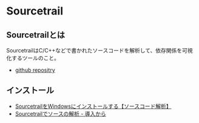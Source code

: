 # Sourcetrail

## Sourcetrailとは

SourcetrailはC/C++などで書かれたソースコードを解析して、依存関係を可視化するツールのこと。

- [github repositry](https://github.com/CoatiSoftware/Sourcetrail)

## インストール

- [SourcetrailをWindowsにインストールする【ソースコード解析】](https://self-development.info/sourcetrail%E3%82%92windows%E3%81%AB%E3%82%A4%E3%83%B3%E3%82%B9%E3%83%88%E3%83%BC%E3%83%AB%E3%81%99%E3%82%8B%E3%80%90%E3%82%BD%E3%83%BC%E3%82%B9%E3%82%B3%E3%83%BC%E3%83%89%E8%A7%A3%E6%9E%90%E3%80%91/)
- [Sourcetrailでソースの解析 - 導入から](https://note.com/nekomimix_jp/n/nf53f7e061f9e)